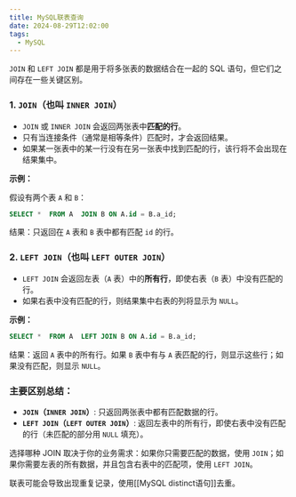 ```yaml
---
title: MySQL联表查询
date: 2024-08-29T12:02:00
tags:
  - MySQL
---
```


`JOIN` 和 `LEFT JOIN` 都是用于将多张表的数据结合在一起的 SQL 语句，但它们之间存在一些关键区别。
### 1. `JOIN`（也叫 `INNER JOIN`）

- `JOIN` 或 `INNER JOIN` 会返回两张表中**匹配的行**。
- 只有当连接条件（通常是相等条件）匹配时，才会返回结果。
- 如果某一张表中的某一行没有在另一张表中找到匹配的行，该行将不会出现在结果集中。

**示例：**

假设有两个表 `A` 和 `B`：
```sql
SELECT *  FROM A  JOIN B ON A.id = B.a_id;
```
结果：只返回在 `A` 表和 `B` 表中都有匹配 `id` 的行。
### 2. `LEFT JOIN`（也叫 `LEFT OUTER JOIN`）

- `LEFT JOIN` 会返回左表（`A` 表）中的**所有行**，即使右表（`B` 表）中没有匹配的行。
- 如果右表中没有匹配的行，则结果集中右表的列将显示为 `NULL`。

**示例：**

```sql
SELECT *  FROM A  LEFT JOIN B ON A.id = B.a_id;
```

结果：返回 `A` 表中的所有行。如果 `B` 表中有与 `A` 表匹配的行，则显示这些行；如果没有匹配，则显示 `NULL`。

### 主要区别总结：

- **`JOIN`（`INNER JOIN`）**: 只返回两张表中都有匹配数据的行。
- **`LEFT JOIN`（`LEFT OUTER JOIN`）**: 返回左表中的所有行，即使右表中没有匹配的行（未匹配的部分用 `NULL` 填充）。

选择哪种 JOIN 取决于你的业务需求：如果你只需要匹配的数据，使用 `JOIN`；如果你需要左表的所有数据，并且包含右表中的匹配项，使用 `LEFT JOIN`。

联表可能会导致出现重复记录，使用[[MySQL distinct语句]]去重。
